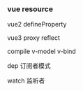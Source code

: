 ### vue resource

vue2 defineProperty 

vue3 proxy  reflect

compile v-model v-bind

dep 订阅者模式

watch 监听者